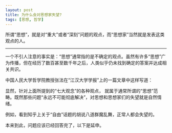 ```yaml
---
layout: post
title: 为什么会对思想家失望?
tags: [思想, 哲学]
---
```


所谓“思想”，就是对“重大”或者“深刻”问题的观点，而“思想家”当然就是发表这类观点的人。

----

一个不引人注意的事实是：“思想”通常指的是不确定的观点。虽然有许多“思想”广为传播，但在经历了数百甚至数千年之后，人类似乎仍未找到确定的答案并达成相关共识。

中国人民大学哲学院教授张法在“江汉大学学报”上的一篇文章中这样写道：

显然，针对上面所提到的“七大观念”的各种观点， 就属于通常所谓的“思想”范畴。既然那些问题“永远不可能彻底解决”，对思想和思想家们的失望就是自然情绪。

例如，看到知乎上关于“自由”话题的胡说八道群魔乱舞，正常人都会失望的。

本来到此，问题应该已经回答完了，以下是延申。


